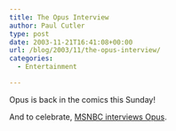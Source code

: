 ```yaml
---
title: The Opus Interview
author: Paul Cutler
type: post
date: 2003-11-21T16:41:08+00:00
url: /blog/2003/11/the-opus-interview/
categories:
  - Entertainment

---
```

Opus is back in the comics this Sunday!

And to celebrate, [MSNBC interviews Opus][1].

 [1]: http://www.msnbc.com/news/992830.asp?0dm=N16WL